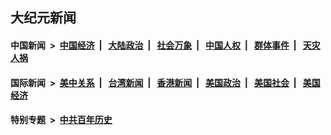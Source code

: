 ## 大纪元新闻

#### 中国新闻 &nbsp;>&nbsp; [中国经济](indexes/ncid283/README.md?09200845) &nbsp;| &nbsp; [大陆政治](indexes/ncid277/README.md?09200845) &nbsp;| &nbsp; [社会万象](indexes/ncid282/README.md?09200845) &nbsp;| &nbsp; [中国人权](indexes/ncid278/README.md?09200845) &nbsp;| &nbsp; [群体事件](indexes/ncid279/README.md?09200845) &nbsp;| &nbsp; [天灾人祸](indexes/ncid280/README.md?09200845)

#### 国际新闻 &nbsp;>&nbsp; [美中关系](indexes/nf1412576/README.md?09200845) &nbsp;| &nbsp; [台湾新闻](indexes/ncid1349361/README.md?09200845) &nbsp;| &nbsp; [香港新闻](indexes/ncid1349362/README.md?09200845) &nbsp;| &nbsp; [美国政治](indexes/ncid1078159/README.md?09200845) &nbsp;| &nbsp; [美国社会](indexes/ncid1078160/README.md?09200845) &nbsp;| &nbsp; [美国经济](indexes/ncid1078158/README.md?09200845)

#### 特别专题 &nbsp;>&nbsp; [中共百年历史](https://github.com/easy2view/epoch-special/blob/master/README.md?09200845)  
